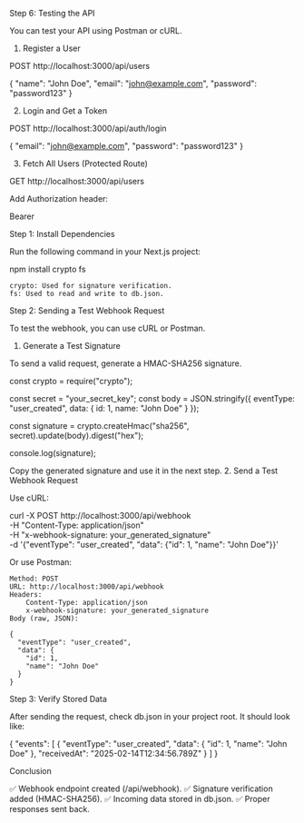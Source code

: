 <!-- for Task 1 -->

Step 6: Testing the API

You can test your API using Postman or cURL.
1. Register a User

POST http://localhost:3000/api/users

{
  "name": "John Doe",
  "email": "john@example.com",
  "password": "password123"
}

2. Login and Get a Token

POST http://localhost:3000/api/auth/login

{
  "email": "john@example.com",
  "password": "password123"
}

3. Fetch All Users (Protected Route)

GET http://localhost:3000/api/users

Add Authorization header:

Bearer <your-token-here>


<!-- For Task 2 -->

Step 1: Install Dependencies

Run the following command in your Next.js project:

npm install crypto fs

    crypto: Used for signature verification.
    fs: Used to read and write to db.json.


Step 2: Sending a Test Webhook Request

To test the webhook, you can use cURL or Postman.
1. Generate a Test Signature

To send a valid request, generate a HMAC-SHA256 signature.

const crypto = require("crypto");

const secret = "your_secret_key"; 
const body = JSON.stringify({ eventType: "user_created", data: { id: 1, name: "John Doe" } });

const signature = crypto.createHmac("sha256", secret).update(body).digest("hex");

console.log(signature);

Copy the generated signature and use it in the next step.
2. Send a Test Webhook Request

Use cURL:

curl -X POST http://localhost:3000/api/webhook \
     -H "Content-Type: application/json" \
     -H "x-webhook-signature: your_generated_signature" \
     -d '{"eventType": "user_created", "data": {"id": 1, "name": "John Doe"}}'

Or use Postman:

    Method: POST
    URL: http://localhost:3000/api/webhook
    Headers:
        Content-Type: application/json
        x-webhook-signature: your_generated_signature
    Body (raw, JSON):

    {
      "eventType": "user_created",
      "data": {
        "id": 1,
        "name": "John Doe"
      }
    }

Step 3: Verify Stored Data

After sending the request, check db.json in your project root. It should look like:

{
  "events": [
    {
      "eventType": "user_created",
      "data": {
        "id": 1,
        "name": "John Doe"
      },
      "receivedAt": "2025-02-14T12:34:56.789Z"
    }
  ]
}

Conclusion

✅ Webhook endpoint created (/api/webhook).
✅ Signature verification added (HMAC-SHA256).
✅ Incoming data stored in db.json.
✅ Proper responses sent back.